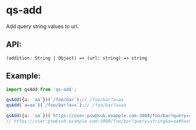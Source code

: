 qs-add
===

Add query string values to url.

API:
---
```
(addition: String | Object) => (url: string) => string
```

Example:
---
```js
import qsAdd from 'qs-add';

qsAdd({a: `aa`})(`/foo/bar`);// /foo/bar?a=aa
qsAdd(`a=aa`)(`/foo/bar?a=x`);// /foo/bar?a=aa

qsAdd({a: `aa`})(`https://user:psw@sub.example.com:3000/foo/bar?query=string#hash`);
// https://user:psw@sub.example.com:3000/foo/bar?query=string&a=aa#hash
```
